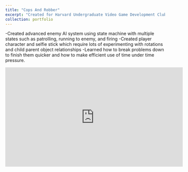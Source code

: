 ```yaml
---
title: "Cops And Robber"
excerpt: "Created for Harvard Undergraduate Video Game Development Club 12 hour game jam (theme was commiting a crime) and won first place. Stealth/Puzzle game with loose inspiration from Metal Gear Solid.<br/><img src='/images/CopsAndRobber.jpg'>"
collection: portfolio
---
```


-Created advanced enemy AI system using state machine with multiple states such as patrolling, running to enemy, and firing
-Created player character and selfie stick which require lots of experimenting with rotations and child parent object relationships
-Learned how to break problems down to finish them quicker and how to make efficient use of time under time pressure.

<iframe width="560" height="315" src="https://www.youtube.com/embed/gpAF9P-Ay1g" frameborder="0" allowfullscreen></iframe>
